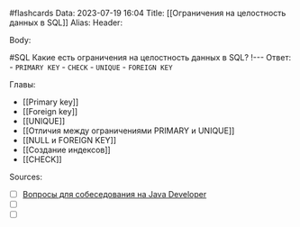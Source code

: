 #flashcards
Data: 2023-07-19 16:04
Title: [[Ограничения на целостность данных в SQL]]
Alias:
Header:



Body:



#SQL 
Какие есть ограничения на целостность данных в SQL?
!---
Ответ:
	- `PRIMARY KEY`
	- `CHECK`
	- `UNIQUE`
	- `FOREIGN KEY` 
<!--SR:!2023-10-31,5,270-->



Главы:
- [[Primary key]]
- [[Foreign key]]
- [[UNIQUE]]
- [[Отличия между ограничениями PRIMARY и UNIQUE]]
- [[NULL и FOREIGN KEY]]
- [[Создание индексов]]
- [[CHECK]]


Sources:
- [ ] [Вопросы для собеседования на Java Developer](https://github.com/enhorse/java-interview/blob/master/README.md#%D0%9E%D0%9E%D0%9F)
- [ ] []()
- [ ] []()
